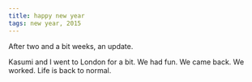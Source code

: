 ```yaml
---
title: happy new year
tags: new year, 2015
---
```


After two and a bit weeks, an update.

Kasumi and I went to London for a bit. We had fun. We came back. We worked. Life is back to normal.

